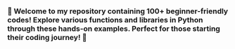 ### 🚀 Welcome to my repository containing 100+ beginner-friendly codes! Explore various functions and libraries in Python through these hands-on examples. Perfect for those starting their coding journey! 🌟
